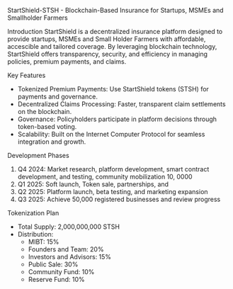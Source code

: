 StartShield-STSH - Blockchain-Based Insurance for Startups, MSMEs and Smallholder Farmers

Introduction
StartShield is a decentralized insurance platform designed to provide startups, MSMEs and Small Holder Farmers with affordable, accescible and tailored coverage. By leveraging blockchain technology, StartShield offers transparency, security, and efficiency in managing policies, premium payments, and claims.

 Key Features
- Tokenized Premium Payments: Use StartShield tokens (STSH) for payments and governance.
- Decentralized Claims Processing: Faster, transparent claim settlements on the blockchain.
- Governance: Policyholders participate in platform decisions through token-based voting.
- Scalability: Built on the Internet Computer Protocol for seamless integration and growth.

Development Phases
1. Q4 2024: Market research, platform development, smart contract development, and testing, community mobilization 10, 0000
2. Q1 2025: Soft launch, Token sale, partnerships, and 
3. Q2 2025: Platform launch, beta testing, and marketing expansion
4. Q3 2025: Achieve 50,000 registered businesses and review progress

 Tokenization Plan
- Total Supply: 2,000,000,000 STSH
- Distribution:
  - MIBT: 15%
  - Founders and Team: 20%
  - Investors and Advisors: 15%
  - Public Sale: 30%
  - Community Fund: 10%
  - Reserve Fund: 10%

